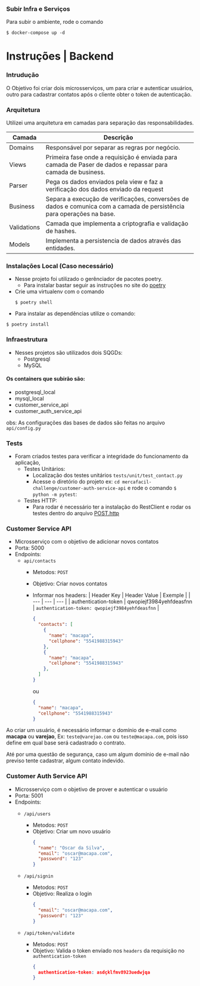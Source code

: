 ### Subir Infra e Serviços
Para subir o ambiente, rode o comando

```
$ docker-compose up -d
```

# Instruções | Backend

### Intrudução
O Objetivo foi criar dois microsserviços, um para criar e autenticar usuários,
outro para cadastrar contatos após o cliente obter o token de autenticação.

### Arquitetura

Utilizei uma arquitetura em camadas para separação das responsabilidades.

| Camada | Descrição |
| --- | --- |
| Domains | Responsável por separar as regras por negócio. |
| Views | Primeira fase onde a requisição é enviada para camada de Paser de dados e repassar para camada de business. |
| Parser | Pega os dados enviados pela view e faz a verificação dos dados enviado da request |
| Business | Separa a execução de verificações, conversões de dados e comunica com a camada de persistência para operações na base. |
| Validations | Camada que implementa a criptografia e validação de hashes. |
| Models | Implementa a persistencia de dados através das entidades. |


### Instalações Local (Caso necessário)
* Nesse projeto foi utilizado o gerênciador de pacotes poetry.
  * Para instalar bastar seguir as instruções no site do [poetry](https://python-poetry.org/docs/)
* Crie uma virtualenv com o comando 
  ```
  $ poetry shell
  ```
* Para instalar as dependências utilize o comando:

```
$ poetry install
```

### Infraestrutura
* Nesses projetos são utilizados dois SQGDs:
  * Postgresql
  * MySQL

#### Os containers que subirão são:
* postgresql_local
* mysql_local
* customer_service_api
* customer_auth_service_api

obs: As configurações das bases de dados são feitas no arquivo `api/config.py` 

### Tests
* Foram criados testes para verificar a integridade do funcionamento da aplicação,
  * Testes Unitários:
    * Localização dos testes unitários `tests/unit/test_contact.py`
    * Acesse o diretório do projeto ex: `cd mercafacil-challenge/customer-auth-service-api` e rode o comando `$ python -m pytest`:
  * Testes HTTP:
    * Para rodar é necessário ter a instalação do RestClient e rodar os testes 
      dentro do arquivo [POST.http](./tests/http/POST.http)

### Customer Service API
* Microsserviço com o objetivo de adicionar novos contatos
* Porta: 5000
* Endpoints:
  * `api/contacts`
    * Metodos: `POST`
    * Objetivo: Criar novos contatos
    * Informar nos headers:
      | Header Key | Header Value | Exemple |
      | --- | --- | --- |
      | authentication-token | qwopiejf3984yehfdeasfnn | ``` authentication-token: qwopiejf3984yehfdeasfnn ``` |
      ```json
      {
        "contacts": [
          {
            "name": "macapa",
            "cellphone": "5541988315943"
          },
          {
            "name": "macapa",
            "cellphone": "5541988315943"
          },
        ]
      }
      ```
       ou 
       
      ```json 
      {
        "name": "macapa",
        "cellphone": "5541988315943"
      }
      ```

Ao criar um usuário, é necessário informar o domínio de e-mail como <b>macapa</b> ou <b>varejao</b>,
Ex: `teste@varejao.com` ou `teste@macapa.com`, pois isso define em qual base será cadastrado
o contrato.

Até por uma questão de segurança, caso um algum domínio de e-mail não previso tente cadastrar,
algum contato indevido.

### Customer Auth Service API
* Microsserviço com o objetivo de prover e autenticar o usuário
* Porta: 5001
* Endpoints:
  * `/api/users`
      * Metodos: `POST`
      * Objetivo: Criar um novo usuário
        ```json
        {
          "name": "Oscar da Silva",
          "email": "oscar@macapa.com",
          "password": "123"
        }
        ```

  * `/api/signin`
    * Metodos: `POST`
    * Objetivo: Realiza o login 
      ```json
      {
        "email": "oscar@macapa.com",
        "password": "123"
      }
      ```
  * `/api/token/validate`
    * Metodos: `POST`
    * Objetivo: Valida o token enviado nos `headers` da requisição no `authentication-token`
      ``` json
      {
        authentication-token: asdçklfmv8923uedwjqa
      }
      ```
